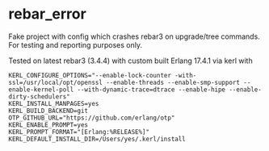 # rebar_error

Fake project with config which crashes rebar3 on upgrade/tree commands. For testing and reporting purposes only.

Tested on latest rebar3 (3.4.4) with custom built Erlang 17.4.1 via kerl with
```
KERL_CONFIGURE_OPTIONS="--enable-lock-counter -with-ssl=/usr/local/opt/openssl --enable-threads --enable-smp-support --enable-kernel-poll --with-dynamic-trace=dtrace --enable-hipe --enable-dirty-schedulers"
KERL_INSTALL_MANPAGES=yes
KERL_BUILD_BACKEND=git
OTP_GITHUB_URL="https://github.com/erlang/otp"
KERL_ENABLE_PROMPT=yes
KERL_PROMPT_FORMAT="[Erlang:%RELEASE%]"
KERL_DEFAULT_INSTALL_DIR=/Users/yes/.kerl/install
```
